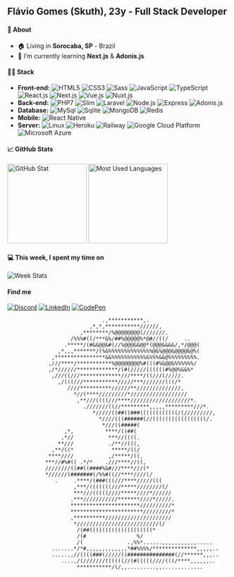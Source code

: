 ## Flávio Gomes (Skuth), 23y - Full Stack Developer

#### 📖 About

- 🏠 Living in <b>Sorocaba, SP</b> - Brazil
- 🌱  I’m currently learning <b>Next.js</b> & <b>Adonis.js</b>

#### 👨‍💻 Stack

- <b>Front-end:</b>
![HTML5](https://img.shields.io/badge/-HTML5-E34F26?style=flat-square&logo=html5&logoColor=ffffff)
![CSS3](https://img.shields.io/badge/-CSS3-1572B6?style=flat-square&logo=css3)
![Sass](https://img.shields.io/badge/-Sass-CC6699?style=flat-square&logo=sass&logoColor=white)
![JavaScript](https://img.shields.io/badge/-JavaScript-F7DF1E?style=flat-square&logo=javascript&logoColor=000000&color=FFCE5A)
![TypeScript](https://img.shields.io/badge/-Typescript-2f74c0?style=flat-square&logo=typescript&logoColor=ffffff&color=2f74c0)
![React.js](https://img.shields.io/badge/-React.js-20232A?style=flat-square&logo=react)
![Next.js](https://img.shields.io/badge/-Next.js-1e262c?style=flat-square&logo=next.js&color=1e262c)
![Vue.js](https://img.shields.io/badge/-Vue.js-35495E?style=flat-square&logo=Vue.js)
![Nuxt.js](https://img.shields.io/badge/-Nuxt.js-2f4a5f?style=flat-square&logo=nuxt.js&color=2f4a5f)
 
- <b>Back-end:</b>
![PHP7](https://img.shields.io/badge/-PHP-777BB4?style=flat-square&logo=php&logoColor=ffffff)
![Slim](https://img.shields.io/badge/-Slim-719E40?style=flat-square)
![Laravel](https://img.shields.io/badge/-Laravel-1a202c?style=flat-square&logo=laravel&color=1a202c)
![Node.js](https://img.shields.io/badge/-Node.js-43853D?style=flat-square&logo=node.js&logoColor=white)
![Express](https://img.shields.io/badge/-Express-404D59?style=flat-square)
![Adonis.js](https://img.shields.io/badge/-Adonis.js-5A45FF?style=flat-square&logo=adonisjs&logoColor=ffffff)
 
- <b>Database:</b>
![MySql](https://img.shields.io/badge/-MySql-00000F?style=flat-square&logo=mysql&logoColor=ffffff)
![Sqlite](https://img.shields.io/badge/-SQLite3-07405E?style=flat-square&logo=sqlite&logoColor=ffffff)
![MongoDB](https://img.shields.io/badge/-MongoDB-001e2b?style=flat-square&logo=mongodb&color=001e2b)
![Redis](https://img.shields.io/badge/-Redis-1a192e?style=flat-square&logo=redis&color=1a192e)
 
- <b>Mobile:</b>
![React Native](https://img.shields.io/badge/-React_Native-20232A?style=flat-square&logo=react&logoColor=61DAFB)
 
- <b>Server:</b>
![Linux](https://img.shields.io/badge/-Linux-87CF3E?style=flat-square)
![Heroku](https://img.shields.io/badge/-Heroku-430098?style=flat-square&logo=heroku&logoColor=white)
![Railway](https://img.shields.io/badge/-Railway-100f13?style=flat-square&logo=railway&color=100f13)
![Google Cloud Platform](https://img.shields.io/badge/-Google_Cloud-4285F4?style=flat-square&logo=google-cloud&logoColor=white)
![Microsoft Azure](https://img.shields.io/badge/-Azure-0074cb?style=flat-square&logo=microsoft-azure&color=0074cb)

#### 📈 GitHub Stats

<div>
  <img src="https://github-readme-stats.vercel.app/api?username=Skuth&show_icons=true&hide_border=true&bg_color=212121&text_color=f4f5f6&title_color=5CFFFC&icon_color=5CFFFC" height="180em" alt="GitHub Stat">
  <img src="https://github-readme-stats.vercel.app/api/top-langs/?username=Skuth&layout=compact&hide_border=true&bg_color=212121&text_color=f4f5f6&title_color=5CFFFC" height="180em" alt="Most Used Languages">
</div>

#### 💻 This week, I spent my time on

![Week Stats](https://github-readme-stats.vercel.app/api/wakatime?username=Skuth&hide_border=true&bg_color=212121&text_color=f4f5f6&title_color=5CFFFC&layout=compact)

#### Find me

[![Discord](https://img.shields.io/badge/Discord-7289DA?style=for-the-badge&logo=discord&logoColor=white)](https://discord.com/users/243465385616211978)
[![LinkedIn](https://img.shields.io/badge/LinkedIn-0077B5?style=for-the-badge&logo=linkedin&logoColor=white)](https://www.linkedin.com/in/skuth/)
[![CodePen](	https://img.shields.io/badge/CodePen-131417?style=for-the-badge)](https://codepen.io/skuth)

                                  .,***********,.                               
                              ,*,*,***********//////,                           
                           ,********/%@@@@@@@@(///////.                         
                        /%%%#((/***&%/##%@@@@@%*@#//((/     ..                  
                      .*****/(#&&@@&#(//%@@@&&@@*(@@@&&&&/,*/@@@(               
                    ,*,,,*******/(%&%%%%%%%%%%%%%%@&%@@@&@@@@&@%(               
                  ,****************&&%%%%%%%%%%%&%%%&&@%%%%%%%%%.               
                 ,///****/***********%@@@@@@@@%#(((#%&@@&%%%%%%/                
                 ,/*//////*************/(#(/////((((((#%@@%&&%*                 
                  ,///((///*************///****/((///(/////.                    
                    ,/(((///***********/////***///////(((/*                     
                       ////**********//////**//////////////,                    
                         *//(****/////////*//////////////////                   
                          ,**///((((///****///////////////////*.                
                            .///////((//*********,,,,,*********///*.            
                               */////((##((###((((((((((((/(/////////,          
                                 *////(((######(//(((((((((((((((((/.           
                                  *///((#####(                                  
                      ,*,          ****/((##(                                   
                     ,*//           ***//((((.                                  
                    **///           ./**//(((,                                  
                  ,**/((*            *****/((/                                  
                 ****////           ,/*****/((,                                 
                ***//#%#(( .*/*    .///****//((,                                
                ////////((##((####%&#///****///(*                               
                *//////(#######(/%%#((//****////(/                              
                   .     .****/(###(((///****/////(((                           
                         ,***/(((((((///*****////////(/                         
                         ***///(((((////*****////*//////                        
                        .***///////////*******////*/////.                       
                        **********************//////////*                       
                        ***********************/////////*                       
                        ,**********/////////////////////                        
                         *//////////////////////////(/                          
                          /(##((((((((((((((((((((*                             
                          /(#                %/                                 
                          /(              .,%%*......,,,,,,,,,,,.....           
                  .......*/*#,,,,,,,,,,,,,*##%%%%/**************,,,,,..         
                  ......,//((((###(/////((###############(//******,,,..         
                     ....,/(///////((((((//(#(((((////(((/****,,,,,,..          
                          ***********/(/,,.........,,.............               
